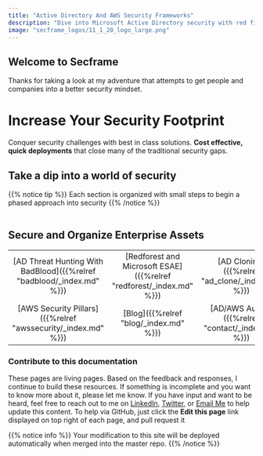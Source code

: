 ```yaml
---
title: "Active Directory And AWS Security Frameworks"
description: "Dive into Microsoft Active Directory security with red first and AWS best practices"
image: "secframe_logos/11_1_20_logo_large.png"
---
```

## Welcome to Secframe

Thanks for taking a look at my adventure that attempts to get people and companies into a better security mindset.
 
# Increase Your Security Footprint

Conquer security challenges with best in class solutions.  **Cost effective, quick deployments** that close many of the traditional security gaps.


## Take a dip into a world of security

{{% notice tip %}}
Each section is organized with small steps to begin a phased approach into security
{{% /notice %}}

|   |    |    |
| :--: | :----: |:-------:|

## **Secure and Organize Enterprise Assets** 


|   |    |    |
| :--: | :----: |:-------:|
| [AD Threat Hunting With BadBlood]({{%relref "badblood/_index.md" %}}) | [Redforest and Microsoft ESAE]({{%relref "redforest/_index.md" %}}) | [AD Cloning]({{%relref "ad_clone/_index.md" %}}) |
| [AWS Security Pillars]({{%relref "awssecurity/_index.md" %}}) | [Blog]({{%relref "blog/_index.md" %}}) | [AD/AWS Audits]({{%relref "contact/_index.md" %}}) |


<!--https://discourse.gohugo.io/t/display-3-most-recent-blog-posts-but-not-other-pages/22264



{- range (.Paginate ( where site.RegularPages "Section" "blog" | first 3 ) )).Pages }}


{{- range ( where site.RegularPages "Section" "blog" | first 3 ) }}
---
title: "Our Story"
date: 2018-02-10T11:26:27+11:00
featured_image: "image1.jpg"
featured_image_caption: "Caption Blah Blah"
---
{{ $img := (.Resources.ByType "image").GetMatch "images/*featured*" }}
{{ with $img }}
    <img src="{{ .Permalink }}" alt="{{ $.Title }}">
{{ end }}
-->

### Contribute to this documentation
These pages are living pages.  Based on the feedback and responses, I continue to build these resources.  If something is incomplete and you want to know more about it, please let me know.  If you have input and want to be heard, feel free to reach out to me on [LinkedIn](https://www.linkedin.com/in/davidprowe/), [Twitter](https://twitter.com/davidprowe), or [Email Me]((mailto:david@secframe.com?subject=[Secframe]%20Homepage%20Requests)) to help update this content.  To help via GitHub, just click the **Edit this page** link displayed on top right of each page, and pull request it

{{% notice info %}}
Your modification to this site will be deployed automatically when merged into the master repo.
{{% /notice %}}

